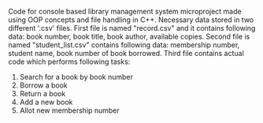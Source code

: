 Code for console based library management system microproject made using OOP concepts and file handling in C++. 
Necessary data stored in two different '.csv' files. 
First file is named "record.csv" and it contains following data: book number, book title, book author, available copies. 
Second file is named "student_list.csv" contains following data: membership number, student name, book number of book borrowed. 
Third file contains actual code which performs following tasks:
1. Search for a book by book number
2. Borrow a book
3. Return a book
4. Add a new book
5. Allot new membership number
